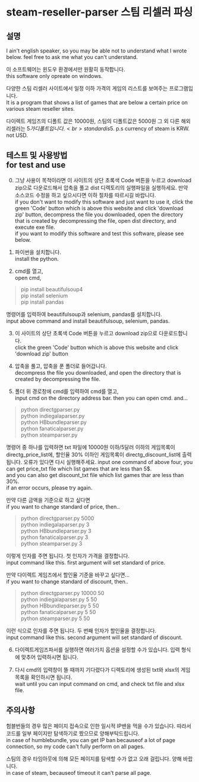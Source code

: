 steam-reseller-parser
스팀 리셀러 파싱
========
설명
---
I ain't english speaker, so you may be able not to understand what I wrote below. feel free to ask me what you can't understand.<br>

이 소프트웨어는 윈도우 환경에서만 원활히 동작합니다.<br>this software only opreate on windows.<br>

다양한 스팀 리셀러 사이트에서 일정 이하 가격의 게임의 리스트를 보여주는 프로그램입니다.<br>
It is a program that shows a list of games that are below a certain price on various steam reseller sites.

다이렉트 게임즈의 디폴트 값은 10000원, 스팀의 디폴트값은 5000원 그 외 다른 해외 리셀러는 5$가 디폴트입니다.<br>
standard is 5$. p.s currency of steam is KRW. not USD.<br>

테스트 및 사용방법<br>for test and use
---
0. 그냥 사용이 목적이라면  이 사이트의 상단 초록색 Code 버튼을 누르고 download zip으로 다운로드해서 압축을 풀고 dist 디렉토리의 실행파일을 실행하세요. 만약 소스코드 수정을 하고 싶으시다면 이하 절차를 따르시길 바랍니다.<br>
if you don't want to modify this software and just want to use it, click the green 'Code' button which is above this website and click 'download zip' button, decompress the file you downloaded, open the directory that is created by decompressing the file, open dist directory, and execute exe file.<br>
if you want to modify this software and test this software, please see below.<br>

1. 파이썬을 설치합니다.<br>
   install the python.
2. cmd를 열고, <br>
   open cmd,
>pip install beautifulsoup4<br>
>pip install selenium<br>
>pip install pandas<br>

명령어를 입력하여 beautifulsoup과 selenium, pandas를 설치합니다.<br>
input above command and install beautifulsoup, selenium, pandas.

3. 이 사이트의 상단 초록색 Code 버튼을 누르고 download zip으로 다운로드합니다.<br>
click the green 'Code' button which is above this website and click 'download zip' button

4. 압축을 풀고, 압축을 푼 폴더로 들어갑니다.<br>
decompress the file you downloaded, and open the directory that is created by decompressing the file.

5. 폴더 위 경로창에 cmd를 입력하여 cmd를 열고,<br>
input cmd on the directory address bar. then you can open cmd. and... 
>python directgparser.py<br>
>python indiegalaparser.py<br>
>python HBbundleparser.py<br>
>python fanaticalparser.py<br>
>python steamparser.py

명령어 중 하나를 입력하면 txt 파일에 10000원 이하/5달러 이하의 게임목록이 directg_price_list에, 할인율 30% 이하인 게임목록이 directg_discount_list에 출력됩니다. 오류가 있다면 다시 실행해주세요.
input one command of above four, you can get price_txt file which list games that are less than 5$.<br>
and you can also get discount_txt file which list games thar are less than 30%.<br>
if an error occurs, please try again.

만약 다른 금액을 기준으로 하고 싶다면<br>
if you want to change standard of price, then..
>python directgparser.py 5000<br>
>python indiegalaparser.py 3<br>
>python HBbundleparser.py 3<br>
>python fanaticalparser.py 3<br>
>python steamparser.py 3<br>

이렇게 인자를 주면 됩니다. 첫 인자가 가격을 결정합니다.<br>
input command like this. first argument will set standard of price.<br>

만약 다이렉트 게임즈에서 할인율 기준을 바꾸고 싶다면...<br>
if you want to change standard of discount, then..
>python directgparser.py 10000 50<br>
>python indiegalaparser.py 5 50<br>
>python HBbundleparser.py 5 50<br>
>python fanaticalparser.py 5 50<br>
>python steamparser.py 5 50<br>

이런 식으로 인자를 주면 됩니다. 두 번째 인자가 할인율을 결정합니다.<br>
input command like this. second argument will set standard of discount.<br>

6. 다이렉트게임즈파서를 실행하면 여러가지 옵션을 설정할 수가 있습니다. 입력 형식에 맞추어 입력하시면 됩니다.

7. 다시 cmd의 입력창이 뜰 때까지 기다렸다가 디렉토리에 생성된 txt와 xlsx의 게임 목록을 확인하시면 됩니다.<br>
wait until you can input command on cmd, and check txt file and xlsx file.<br>


주의사항
---
험블번들의 경우 많은 페이지 접속으로 인한 일시적 IP밴을 먹을 수가 있습니다. 따라서 코드를 일부 페이지만 탐색하기로 짰으므로 양해부탁드립니다.<br>
in case of humblebundle, you can get IP ban becauseof a lot of page connection, so my code can't fully perform on all pages.

스팀의 경우 타임아웃에 의해 모든 페이지를 탐색할 수가 없고 오래 걸립니다. 양해 바랍니다.<br>
in case of steam, becauseof timeout it can't parse all page. 
